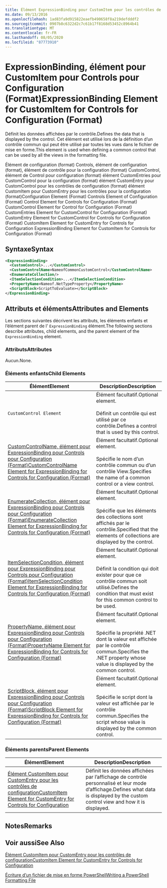 ```yaml
---
title: Élément ExpressionBinding pour CustomItem pour les contrôles de configuration (format) | Microsoft Docs
ms.date: 09/13/2016
ms.openlocfilehash: 1ad83fa9d915822eaefb490658f8a219defdddf2
ms.sourcegitcommit: 0907b8c6322d2c7c61b17f8168d53452c8964b41
ms.translationtype: MT
ms.contentlocale: fr-FR
ms.lasthandoff: 08/05/2020
ms.locfileid: "87773910"
---
```

# <a name="expressionbinding-element-for-customitem-for-controls-for-configuration-format"></a><span data-ttu-id="505fa-102">ExpressionBinding, élément pour CustomItem pour Controls pour Configuration (Format)</span><span class="sxs-lookup"><span data-stu-id="505fa-102">ExpressionBinding Element for CustomItem for Controls for Configuration (Format)</span></span>

<span data-ttu-id="505fa-103">Définit les données affichées par le contrôle.</span><span class="sxs-lookup"><span data-stu-id="505fa-103">Defines the data that is displayed by the control.</span></span> <span data-ttu-id="505fa-104">Cet élément est utilisé lors de la définition d’un contrôle commun qui peut être utilisé par toutes les vues dans le fichier de mise en forme.</span><span class="sxs-lookup"><span data-stu-id="505fa-104">This element is used when defining a common control that can be used by all the views in the formatting file.</span></span>

<span data-ttu-id="505fa-105">Élément de configuration (format) Controls, élément de configuration (format), élément de contrôle pour la configuration (format) CustomControl, élément de Control pour configuration (format) élément CustomEntries pour CustomControl pour la configuration (format) élément CustomEntry pour CustomControl pour les contrôles de configuration (format) élément CustomItem pour CustomEntry pour les contrôles pour la configuration (format)</span><span class="sxs-lookup"><span data-stu-id="505fa-105">Configuration Element (Format) Controls Element of Configuration (Format) Control Element for Controls for Configuration (Format) CustomControl Element for Control for Configuration (Format) CustomEntries Element for CustomControl for Configuration (Format) CustomEntry Element for CustomControl for Controls for Configuration (Format) CustomItem Element for CustomEntry for Controls for Configuration ExpressionBinding Element for CustomItem for Controls for Configuration (Format)</span></span>

## <a name="syntax"></a><span data-ttu-id="505fa-106">Syntaxe</span><span class="sxs-lookup"><span data-stu-id="505fa-106">Syntax</span></span>

```xml
<ExpressionBinding>
  <CustomControl>...</CustomControl>
  <CustomControlName>NameofCommonCustomControl</CustomControlName>
  <EnumerateCollection/>
  <ItemSelectionCondition>...</ItemSelectionCondition>
  <PropertyName>Nameof.NetTypeProperty</PropertyName>
  <ScriptBlock>ScriptToEvaluate></ScriptBlock>
</ExpressionBinding>
```

## <a name="attributes-and-elements"></a><span data-ttu-id="505fa-107">Attributs et éléments</span><span class="sxs-lookup"><span data-stu-id="505fa-107">Attributes and Elements</span></span>

<span data-ttu-id="505fa-108">Les sections suivantes décrivent les attributs, les éléments enfants et l’élément parent de l' `ExpressionBinding` élément.</span><span class="sxs-lookup"><span data-stu-id="505fa-108">The following sections describe attributes, child elements, and the parent element of the `ExpressionBinding` element.</span></span>

### <a name="attributes"></a><span data-ttu-id="505fa-109">Attributs</span><span class="sxs-lookup"><span data-stu-id="505fa-109">Attributes</span></span>

<span data-ttu-id="505fa-110">Aucun.</span><span class="sxs-lookup"><span data-stu-id="505fa-110">None.</span></span>

### <a name="child-elements"></a><span data-ttu-id="505fa-111">Éléments enfants</span><span class="sxs-lookup"><span data-stu-id="505fa-111">Child Elements</span></span>

|<span data-ttu-id="505fa-112">Élément</span><span class="sxs-lookup"><span data-stu-id="505fa-112">Element</span></span>|<span data-ttu-id="505fa-113">Description</span><span class="sxs-lookup"><span data-stu-id="505fa-113">Description</span></span>|
|-------------|-----------------|
|`CustomControl Element`|<span data-ttu-id="505fa-114">Élément facultatif.</span><span class="sxs-lookup"><span data-stu-id="505fa-114">Optional element.</span></span><br /><br /> <span data-ttu-id="505fa-115">Définit un contrôle qui est utilisé par ce contrôle.</span><span class="sxs-lookup"><span data-stu-id="505fa-115">Defines a control that is used by this control.</span></span>|
|[<span data-ttu-id="505fa-116">CustomControlName, élément pour ExpressionBinding pour Controls pour Configuration (Format)</span><span class="sxs-lookup"><span data-stu-id="505fa-116">CustomControlName Element for ExpressionBinding for Controls for Configuration (Format)</span></span>](./customcontrolname-element-for-expressionbinding-for-controls-for-configuration-format.md)|<span data-ttu-id="505fa-117">Élément facultatif.</span><span class="sxs-lookup"><span data-stu-id="505fa-117">Optional element.</span></span><br /><br /> <span data-ttu-id="505fa-118">Spécifie le nom d’un contrôle commun ou d’un contrôle View.</span><span class="sxs-lookup"><span data-stu-id="505fa-118">Specifies the name of a common control or a view control.</span></span>|
|[<span data-ttu-id="505fa-119">EnumerateCollection, élément pour ExpressionBinding pour Controls pour Configuration (Format)</span><span class="sxs-lookup"><span data-stu-id="505fa-119">EnumerateCollection Element for ExpressionBinding for Controls for Configuration (Format)</span></span>](./enumeratecollection-element-for-expressionbinding-for-controls-for-configuration-format.md)|<span data-ttu-id="505fa-120">Élément facultatif.</span><span class="sxs-lookup"><span data-stu-id="505fa-120">Optional element.</span></span><br /><br /> <span data-ttu-id="505fa-121">Spécifie que les éléments des collections sont affichés par le contrôle.</span><span class="sxs-lookup"><span data-stu-id="505fa-121">Specified that the elements of collections are displayed by the control.</span></span>|
|[<span data-ttu-id="505fa-122">ItemSelectionCondition, élément pour ExpressionBinding pour Controls pour Configuration (Format)</span><span class="sxs-lookup"><span data-stu-id="505fa-122">ItemSelectionCondition Element for ExpressionBinding for Controls for Configuration (Format)</span></span>](./itemselectioncondition-element-for-expressionbinding-for-controls-for-configuration-format.md)|<span data-ttu-id="505fa-123">Élément facultatif.</span><span class="sxs-lookup"><span data-stu-id="505fa-123">Optional element.</span></span><br /><br /> <span data-ttu-id="505fa-124">Définit la condition qui doit exister pour que ce contrôle commun soit utilisé.</span><span class="sxs-lookup"><span data-stu-id="505fa-124">Defines the condition that must exist for this common control to be used.</span></span>|
|[<span data-ttu-id="505fa-125">PropertyName, élément pour ExpressionBinding pour Controls pour Configuration (Format)</span><span class="sxs-lookup"><span data-stu-id="505fa-125">PropertyName Element for ExpressionBinding for Controls for Configuration (Format)</span></span>](./propertyname-element-for-expressionbinding-for-controls-for-configuration-format.md)|<span data-ttu-id="505fa-126">Élément facultatif.</span><span class="sxs-lookup"><span data-stu-id="505fa-126">Optional element.</span></span><br /><br /> <span data-ttu-id="505fa-127">Spécifie la propriété .NET dont la valeur est affichée par le contrôle commun.</span><span class="sxs-lookup"><span data-stu-id="505fa-127">Specifies the .NET property whose value is displayed by the common control.</span></span>|
|[<span data-ttu-id="505fa-128">ScriptBlock, élément pour ExpressionBinding pour Controls pour Configuration (Format)</span><span class="sxs-lookup"><span data-stu-id="505fa-128">ScriptBlock Element for ExpressionBinding for Controls for Configuration (Format)</span></span>](./scriptblock-element-for-expressionbinding-for-controls-for-configuration-format.md)|<span data-ttu-id="505fa-129">Élément facultatif.</span><span class="sxs-lookup"><span data-stu-id="505fa-129">Optional element.</span></span><br /><br /> <span data-ttu-id="505fa-130">Spécifie le script dont la valeur est affichée par le contrôle commun.</span><span class="sxs-lookup"><span data-stu-id="505fa-130">Specifies the script whose value is displayed by the common control.</span></span>|

### <a name="parent-elements"></a><span data-ttu-id="505fa-131">Éléments parents</span><span class="sxs-lookup"><span data-stu-id="505fa-131">Parent Elements</span></span>

|<span data-ttu-id="505fa-132">Élément</span><span class="sxs-lookup"><span data-stu-id="505fa-132">Element</span></span>|<span data-ttu-id="505fa-133">Description</span><span class="sxs-lookup"><span data-stu-id="505fa-133">Description</span></span>|
|-------------|-----------------|
|[<span data-ttu-id="505fa-134">Élément CustomItem pour CustomEntry pour les contrôles de configuration</span><span class="sxs-lookup"><span data-stu-id="505fa-134">CustomItem Element for CustomEntry for Controls for Configuration</span></span>](./customitem-element-for-customentry-for-controls-for-configuration-format.md)|<span data-ttu-id="505fa-135">Définit les données affichées par l’affichage de contrôle personnalisé et leur mode d’affichage.</span><span class="sxs-lookup"><span data-stu-id="505fa-135">Defines what data is displayed by the custom control view and how it is displayed.</span></span>|

## <a name="remarks"></a><span data-ttu-id="505fa-136">Notes</span><span class="sxs-lookup"><span data-stu-id="505fa-136">Remarks</span></span>

## <a name="see-also"></a><span data-ttu-id="505fa-137">Voir aussi</span><span class="sxs-lookup"><span data-stu-id="505fa-137">See Also</span></span>

[<span data-ttu-id="505fa-138">Élément CustomItem pour CustomEntry pour les contrôles de configuration</span><span class="sxs-lookup"><span data-stu-id="505fa-138">CustomItem Element for CustomEntry for Controls for Configuration</span></span>](./customitem-element-for-customentry-for-controls-for-configuration-format.md)

[<span data-ttu-id="505fa-139">Écriture d’un fichier de mise en forme PowerShell</span><span class="sxs-lookup"><span data-stu-id="505fa-139">Writing a PowerShell Formatting File</span></span>](./writing-a-powershell-formatting-file.md)
